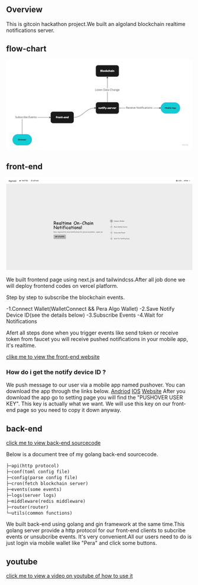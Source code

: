 ## Overview

This is gitcoin hackathon project.We built an algoland blockchain realtime notifications server.

## flow-chart

![alt Flowchart](public/Flowchart.jpg "Flowchart")

## front-end

![alt Flowchart](public/Frontend.png "Flowchart")

We built frontend page using next.js and tailwindcss.After all job done we will deploy frontend codes on vercel platform.

Step by step to subscribe the blockchain events.

-1.Connect Wallet(WalletConnect && Pera Algo Wallet)
-2.Save Notify Device ID(see the details below)
-3.Subscribe Events
-4.Wait for Notifications

Afert all steps done when you trigger events like send token or receive token from faucet you will receive pushed notifications in your mobile app, it's realtime.

[clike me to view the front-end website](https://www.google.com "subscribe")

### How do i get the notify device ID ?

We push message to our user via a mobile app named pushover.
You can download the app through the links below.
[Andriod](https://play.google.com/store/apps/details?id=net.superblock.pushover)
[IOS](https://apps.apple.com/us/app/pushover-notifications/id506088175?ls=1)
[Website](https://pushover.net/)
After you download the app go to setting page you will find the "PUSHOVER USER KEY".
This key is actually what we want.
We will use this key on our front-end page so you need to copy it down anyway.

## back-end

[click me to view back-end sourcecode](https://www.google.com "sourcecode")

Below is a document tree of my golang back-end sourcecode.

```
├─api(http protocol)
├─conf(toml config file)
├─config(parse config file)
├─cron(fetch blockchain server)
├─events(some events)
├─logs(server logs)
├─middleware(redis middleware)
├─router(router)
└─utils(common functions)
```

We built back-end using golang and gin framework at the same time.This golang server provide a http protocol for our front-end clients to subcribe events or unsubcribe events.
It's very convenient.All our users need to do is just login via mobile wallet like "Pera" and click some buttons.

## youtube

[click me to view a video on youtube of how to use it](https://www.google.com "sourcecode")
